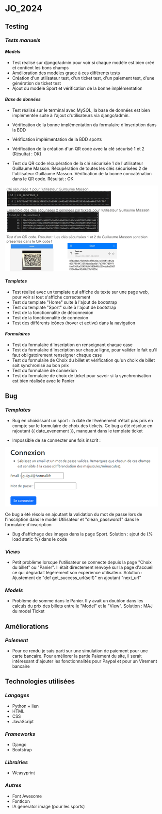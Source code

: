 # JO_2024

## __Testing__

### ***Tests manuels***

#### ***Models***

-   Test réalisé sur django/admin pour voir si chaque modèle est bien créé et contient les bons champs
-   Amélioration des modèles grace à ces différents tests
-   Création d'un utilisateur test, d'un ticket test, d'un paiement test, d'une génération de ticket test
-   Ajout du modèle Sport et vérification de la bonne implémentation 

#### ***Base de données***

-   Test réalisé sur le terminal avec MySQL, la base de données est bien implémentée suite à l'ajout d'utilisateurs via django/admin.
-   Vérification de la bonne implémentation du formulaire d'inscription dans la BDD
-   Vérification implémentation de la BDD sports
-   Vérification de la création d'un QR code avec la clé sécurisé 1 et 2 (Résultat : OK)

- Test du QR code récupération de la clé sécurisée 1 de l'utilisateur Guillaume Masson. Récupération de toutes les clés sécurisées 2 de l'utilisateur Guillaume Masson. Vérification de la bonne concaténation dans le QR code. Résultat : OK

![Test QR code](/jo_projet/jo_app/static/images/tests/test_qr_code.png)

#### ***Templates***

-   Test réalisé avec un template qui affiche du texte sur une page web, pour voir si tout s'affiche correctement
-   Test du template "Home" suite à l'ajout de bootstrap 
-   Test du template "Sport" suite à l'ajout de bootstrap 
-   Test de la fonctionnalité de déconnexion
-   Test de la fonctionnalité de connexion
-   Test des différents icônes (hover et active) dans la navigation

#### ***Formulaires***

-   Test du formulaire d'inscription en renseignant chaque case
-   Test du formulaire d'inscription sur chaque ligne, pour valider le fait qu'il faut obligatoirement renseigner chaque case
-   Test du formulaire de Choix du billet et vérification qu'un choix de billet soit synchronisé au bon prix 
-   Test du formulaire de connexion
-   Test du formulaire de choix de ticket pour savoir si la synchronisation est bien réalisée avec le Panier



## __Bug__

### ***Templates***

-   Bug en choisissant un sport : la date de l’événement n’était pas pris en compte sur le formulaire de choix des tickets. Ce bug a été résolue en rajoutant {{ date_evenement }}, manquant dans le template ticket

- Impossible de se connecter une fois inscrit : 

![Bug Connexion](/jo_projet/jo_app/static/images/bugs/bug_connexion.png)

Ce bug a été résolu en ajoutant la validation du mot de passe lors de l'inscription dans le model Utilisateur et "clean_password1" dans le formulaire d'inscription

- Bug d'affichage des images dans la page Sport. Solution : ajout de {% load static %} dans le code

### ***Views***

-   Petit problème lorsque l'utilisateur se connecte depuis la page "Choix du billet" ou "Panier". Il était directement renvoyé sur la page d'accueil ce qui dégradait légèrement son experience utilisateur. Solution : Ajustement de "def get_success_url(self)" en ajoutant "next_url"

### ***Models***
-   Problème de somme dans le Panier. Il y avait un doublon dans les calculs du prix des billets entre le "Model" et la "View". Solution : MAJ du model Ticket

## __Améliorations__

### ***Paiement***
-   Pour ce rendu je suis parti sur une simulation de paiement pour une carte bancaire. Pour améliorer la partie Paiement du site, il serait intéressant d'ajouter les fonctionnalités pour Paypal et pour un Virement bancaire 

## __Technologies utilisées__

### ***Langages***
-   Python + lien
-   HTML
-   CSS
-   JavaScript

### ***Frameworks***
-   Django
-   Bootstrap

### ***Librairies***
-   Weasyprint

### ***Autres***
-   Font Awesome
-   FontIcon
-   IA generator image (pour les sports)
